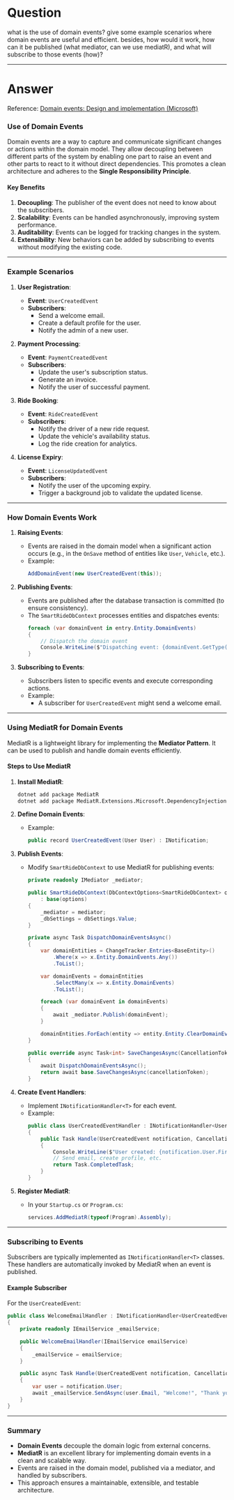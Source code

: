 # Question

what is the use of domain events? give some example scenarios where domain events are useful and efficient. besides, how would it work, how can it be published (what mediator, can we use mediatR), and what will subscribe to those events (how)?

---

# Answer

Reference: [Domain events: Design and implementation (Microsoft)](https://learn.microsoft.com/en-us/dotnet/architecture/microservices/microservice-ddd-cqrs-patterns/domain-events-design-implementation)

### **Use of Domain Events**
Domain events are a way to capture and communicate significant changes or actions within the domain model. They allow decoupling between different parts of the system by enabling one part to raise an event and other parts to react to it without direct dependencies. This promotes a clean architecture and adheres to the **Single Responsibility Principle**.

#### **Key Benefits**
1. **Decoupling**: The publisher of the event does not need to know about the subscribers.
2. **Scalability**: Events can be handled asynchronously, improving system performance.
3. **Auditability**: Events can be logged for tracking changes in the system.
4. **Extensibility**: New behaviors can be added by subscribing to events without modifying the existing code.

---

### **Example Scenarios**
1. **User Registration**:
   - **Event**: `UserCreatedEvent`
   - **Subscribers**:
     - Send a welcome email.
     - Create a default profile for the user.
     - Notify the admin of a new user.

2. **Payment Processing**:
   - **Event**: `PaymentCreatedEvent`
   - **Subscribers**:
     - Update the user's subscription status.
     - Generate an invoice.
     - Notify the user of successful payment.

3. **Ride Booking**:
   - **Event**: `RideCreatedEvent`
   - **Subscribers**:
     - Notify the driver of a new ride request.
     - Update the vehicle's availability status.
     - Log the ride creation for analytics.

4. **License Expiry**:
   - **Event**: `LicenseUpdatedEvent`
   - **Subscribers**:
     - Notify the user of the upcoming expiry.
     - Trigger a background job to validate the updated license.

---

### **How Domain Events Work**
1. **Raising Events**:
   - Events are raised in the domain model when a significant action occurs (e.g., in the `OnSave` method of entities like `User`, `Vehicle`, etc.).
   - Example:
     ```csharp
     AddDomainEvent(new UserCreatedEvent(this));
     ```

2. **Publishing Events**:
   - Events are published after the database transaction is committed (to ensure consistency).
   - The `SmartRideDbContext` processes entities and dispatches events:
     ```csharp
     foreach (var domainEvent in entry.Entity.DomainEvents)
     {
         // Dispatch the domain event
         Console.WriteLine($"Dispatching event: {domainEvent.GetType().Name}");
     }
     ```

3. **Subscribing to Events**:
   - Subscribers listen to specific events and execute corresponding actions.
   - Example:
     - A subscriber for `UserCreatedEvent` might send a welcome email.

---

### **Using MediatR for Domain Events**
MediatR is a lightweight library for implementing the **Mediator Pattern**. It can be used to publish and handle domain events efficiently.

#### **Steps to Use MediatR**
1. **Install MediatR**:
   ```bash
   dotnet add package MediatR
   dotnet add package MediatR.Extensions.Microsoft.DependencyInjection
   ```

2. **Define Domain Events**:
   - Example:
     ```csharp
     public record UserCreatedEvent(User User) : INotification;
     ```

3. **Publish Events**:
   - Modify `SmartRideDbContext` to use MediatR for publishing events:
     ```csharp
     private readonly IMediator _mediator;

     public SmartRideDbContext(DbContextOptions<SmartRideDbContext> options, IOptions<DbSettings> dbSettings, IMediator mediator)
         : base(options)
     {
         _mediator = mediator;
         _dbSettings = dbSettings.Value;
     }

     private async Task DispatchDomainEventsAsync()
     {
         var domainEntities = ChangeTracker.Entries<BaseEntity>()
             .Where(x => x.Entity.DomainEvents.Any())
             .ToList();

         var domainEvents = domainEntities
             .SelectMany(x => x.Entity.DomainEvents)
             .ToList();

         foreach (var domainEvent in domainEvents)
         {
             await _mediator.Publish(domainEvent);
         }

         domainEntities.ForEach(entity => entity.Entity.ClearDomainEvents());
     }

     public override async Task<int> SaveChangesAsync(CancellationToken cancellationToken = default)
     {
         await DispatchDomainEventsAsync();
         return await base.SaveChangesAsync(cancellationToken);
     }
     ```

4. **Create Event Handlers**:
   - Implement `INotificationHandler<T>` for each event.
   - Example:
     ```csharp
     public class UserCreatedEventHandler : INotificationHandler<UserCreatedEvent>
     {
         public Task Handle(UserCreatedEvent notification, CancellationToken cancellationToken)
         {
             Console.WriteLine($"User created: {notification.User.FirstName}");
             // Send email, create profile, etc.
             return Task.CompletedTask;
         }
     }
     ```

5. **Register MediatR**:
   - In your `Startup.cs` or `Program.cs`:
     ```csharp
     services.AddMediatR(typeof(Program).Assembly);
     ```

---

### **Subscribing to Events**
Subscribers are typically implemented as `INotificationHandler<T>` classes. These handlers are automatically invoked by MediatR when an event is published.

#### **Example Subscriber**
For the `UserCreatedEvent`:
```csharp
public class WelcomeEmailHandler : INotificationHandler<UserCreatedEvent>
{
    private readonly IEmailService _emailService;

    public WelcomeEmailHandler(IEmailService emailService)
    {
        _emailService = emailService;
    }

    public async Task Handle(UserCreatedEvent notification, CancellationToken cancellationToken)
    {
        var user = notification.User;
        await _emailService.SendAsync(user.Email, "Welcome!", "Thank you for registering.");
    }
}
```

---

### **Summary**
- **Domain Events** decouple the domain logic from external concerns.
- **MediatR** is an excellent library for implementing domain events in a clean and scalable way.
- Events are raised in the domain model, published via a mediator, and handled by subscribers.
- This approach ensures a maintainable, extensible, and testable architecture.